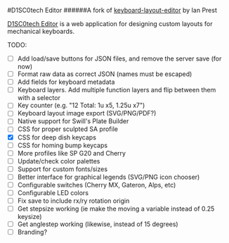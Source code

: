 #D1SC0tech Editor
######A fork of [keyboard-layout-editor](https://github.com/ijprest/keyboard-layout-editor) by Ian Prest

[D1SC0tech Editor](http://editor.d1sc0te.ch) is a web
application for designing custom layouts for mechanical keyboards.

TODO:
- [ ] Add load/save buttons for JSON files, and remove the server save (for now)
- [ ] Format raw data as correct JSON (names must be escaped)
- [ ] Add fields for keyboard metadata
- [ ] Keyboard layers. Add multiple function layers and flip between them with a selector
- [ ] Key counter (e.g. "12 Total: 1u x5, 1.25u x7")
- [ ] Keyboard layout image export (SVG/PNG/PDF?)
- [ ] Native support for Swill's Plate Builder
- [ ] CSS for proper sculpted SA profile
- [x] CSS for deep dish keycaps
- [ ] CSS for homing bump keycaps
- [ ] More profiles like SP G20 and Cherry
- [ ] Update/check color palettes
- [ ] Support for custom fonts/sizes
- [ ] Better interface for graphical legends (SVG/PNG icon chooser)
- [ ] Configurable switches (Cherry MX, Gateron, Alps, etc)
- [ ] Configurable LED colors
- [ ] Fix save to include rx/ry rotation origin
- [ ] Get stepsize working (ie make the moving a variable instead of 0.25 keysize)
- [ ] Get anglestep working (likewise, instead of 15 degrees)
- [ ] Branding?
